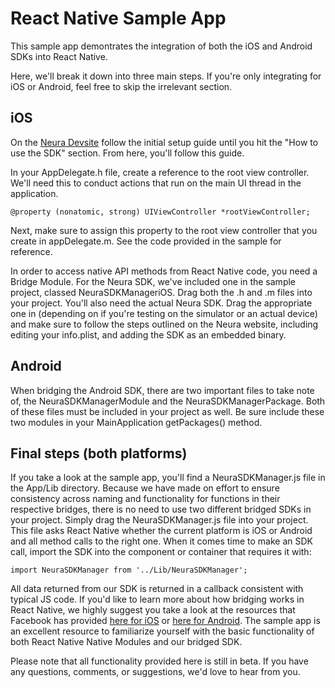 # React Native Sample App

This sample app demontrates the integration of both the iOS and Android SDKs into React Native.

Here, we'll break it down into three main steps. If you're only integrating for iOS or Android, feel free to skip the irrelevant section.

## iOS
On the <a href="https://dev.theneura.com/docs/guide/ios/setup">Neura Devsite</a> follow the initial setup guide until you hit the "How to use the SDK" section. From here, you'll follow this guide.

In your AppDelegate.h file, create a reference to the root view controller. We'll need this to conduct actions that run on the main UI thread in the application.
```
@property (nonatomic, strong) UIViewController *rootViewController;
```

Next, make sure to assign this property to the root view controller that you create in appDelegate.m. See the code provided in the sample for reference.

In order to access native API methods from React Native code, you need a Bridge Module. For the Neura SDK, we've included one in the sample project, classed NeuraSDKManageriOS. Drag both the .h and .m files into your project. You'll also need the actual Neura SDK. Drag the appropriate one in (depending on if you're testing on the simulator or an actual device) and make sure to follow the steps outlined on the Neura website, including editing your info.plist, and adding the SDK as an embedded binary.

## Android
When bridging the Android SDK, there are two important files to take note of, the NeuraSDKManagerModule and the NeuraSDKManagerPackage. Both of these files must be included in your project as well. Be sure include these two modules in your MainApplication getPackages() method.


## Final steps (both platforms)
If you take a look at the sample app, you'll find a NeuraSDKManager.js file in the App/Lib directory. Because we have made on effort to ensure consistency across naming and functionality for functions in their respective bridges, there is no need to use two different bridged SDKs in your project. Simply drag the NeuraSDKManager.js file into your project. This file asks React Native whether the current platform is iOS or Android and all method calls to the right one. When it comes time to make an SDK call, import the SDK into the component or container that requires it with:
```
import NeuraSDKManager from '../Lib/NeuraSDKManager';
```
All data returned from our SDK is returned in a callback consistent with typical JS code. If you'd like to learn more about how bridging works in React Native, we highly suggest you take a look at the resources that Facebook has provided <a href="https://facebook.github.io/react-native/docs/native-modules-ios.html">here for iOS</a> or <a href="https://facebook.github.io/react-native/docs/native-modules-android.html">here for Android</a>.
The sample app is an excellent resource to familiarize yourself with the basic functionality of both React Native Native Modules and our bridged SDK.

Please note that all functionality provided here is still in beta. If you have any questions, comments, or suggestions, we'd love to hear from you.